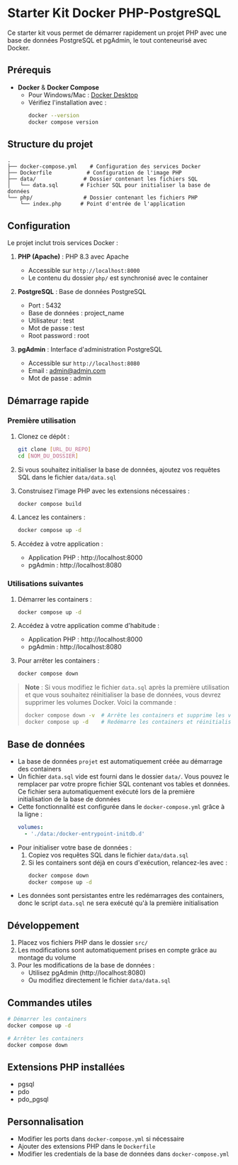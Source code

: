 # Starter Kit Docker PHP-PostgreSQL

Ce starter kit vous permet de démarrer rapidement un projet PHP avec une base de données PostgreSQL et pgAdmin, le tout conteneurisé avec Docker.

## Prérequis

- **Docker** & **Docker Compose**
  - Pour Windows/Mac : [Docker Desktop](https://www.docker.com/products/docker-desktop/)
  - Vérifiez l'installation avec :
    ```bash
    docker --version
    docker compose version
    ```

## Structure du projet

```
.
├── docker-compose.yml    # Configuration des services Docker
├── Dockerfile           # Configuration de l'image PHP
├── data/               # Dossier contenant les fichiers SQL
│   └── data.sql       # Fichier SQL pour initialiser la base de données
└── php/                # Dossier contenant les fichiers PHP
    └── index.php      # Point d'entrée de l'application
```

## Configuration

Le projet inclut trois services Docker :

1. **PHP (Apache)** : PHP 8.3 avec Apache

   - Accessible sur `http://localhost:8000`
   - Le contenu du dossier `php/` est synchronisé avec le container

2. **PostgreSQL** : Base de données PostgreSQL

   - Port : 5432
   - Base de données : project_name
   - Utilisateur : test
   - Mot de passe : test
   - Root password : root

3. **pgAdmin** : Interface d'administration PostgreSQL
   - Accessible sur `http://localhost:8080`
   - Email : admin@admin.com
   - Mot de passe : admin

## Démarrage rapide

### Première utilisation

1. Clonez ce dépôt :

   ```bash
   git clone [URL_DU_REPO]
   cd [NOM_DU_DOSSIER]
   ```

2. Si vous souhaitez initialiser la base de données, ajoutez vos requêtes SQL dans le fichier `data/data.sql`

3. Construisez l'image PHP avec les extensions nécessaires :

   ```bash
   docker compose build
   ```

4. Lancez les containers :

   ```bash
   docker compose up -d
   ```

5. Accédez à votre application :
   - Application PHP : http://localhost:8000
   - pgAdmin : http://localhost:8080

### Utilisations suivantes

1. Démarrer les containers :

   ```bash
   docker compose up -d
   ```

2. Accédez à votre application comme d'habitude :

   - Application PHP : http://localhost:8000
   - pgAdmin : http://localhost:8080

3. Pour arrêter les containers :
   ```bash
   docker compose down
   ```

> **Note** : Si vous modifiez le fichier `data.sql` après la première utilisation et que vous souhaitez réinitialiser la base de données, vous devrez supprimer les volumes Docker. Voici la commande :
>
> ```bash
> docker compose down -v  # Arrête les containers et supprime les volumes
> docker compose up -d    # Redémarre les containers et réinitialise la base de données
> ```

## Base de données

- La base de données `projet` est automatiquement créée au démarrage des containers
- Un fichier `data.sql` vide est fourni dans le dossier `data/`. Vous pouvez le remplacer par votre propre fichier SQL contenant vos tables et données. Ce fichier sera automatiquement exécuté lors de la première initialisation de la base de données
- Cette fonctionnalité est configurée dans le `docker-compose.yml` grâce à la ligne :
  ```yaml
  volumes:
    - './data:/docker-entrypoint-initdb.d'
  ```
- Pour initialiser votre base de données :
  1. Copiez vos requêtes SQL dans le fichier `data/data.sql`
  2. Si les containers sont déjà en cours d'exécution, relancez-les avec :
     ```bash
     docker compose down
     docker compose up -d
     ```
- Les données sont persistantes entre les redémarrages des containers, donc le script `data.sql` ne sera exécuté qu'à la première initialisation

## Développement

1. Placez vos fichiers PHP dans le dossier `src/`
2. Les modifications sont automatiquement prises en compte grâce au montage du volume
3. Pour les modifications de la base de données :
   - Utilisez pgAdmin (http://localhost:8080)
   - Ou modifiez directement le fichier `data/data.sql`

## Commandes utiles

```bash
# Démarrer les containers
docker compose up -d

# Arrêter les containers
docker compose down
```

## Extensions PHP installées

- pgsql
- pdo
- pdo_pgsql

## Personnalisation

- Modifier les ports dans `docker-compose.yml` si nécessaire
- Ajouter des extensions PHP dans le `Dockerfile`
- Modifier les credentials de la base de données dans `docker-compose.yml`
